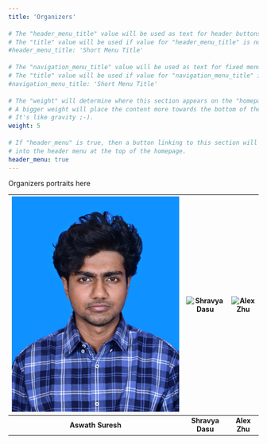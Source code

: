 ```yaml
---
title: 'Organizers'

# The "header_menu_title" value will be used as text for header buttons.
# The "title" value will be used if value for "header_menu_title" is not provided.
#header_menu_title: 'Short Menu Title'

# The "navigation_menu_title" value will be used as text for fixed menu items.
# The "title" value will be used if value for "navigation_menu_title" is not provided.
#navigation_menu_title: 'Short Menu Title'

# The "weight" will determine where this section appears on the "homepage".
# A bigger weight will place the content more towards the bottom of the page.
# It's like gravity ;-).
weight: 5

# If "header_menu" is true, then a button linking to this section will be placed
# into the header menu at the top of the homepage.
header_menu: true
---
```


Organizers portraits here

| ![Aswath Suresh](content\\homepage\\Aswath_Suresh.jpg) | ![Shravya Dasu](C:\\Users\\alexvanhalen\\jhu_datathon_site\\content\\homepage\\hravya_Dasu.jpg) | ![Alex Zhu](C:\\Users\\alexvanhalen\\jhu_datathon_site\\content\\homepage\\Profile.jpg) |
|:--:|:--:|:--:|
| **Aswath Suresh** | **Shravya Dasu** | **Alex Zhu** |
